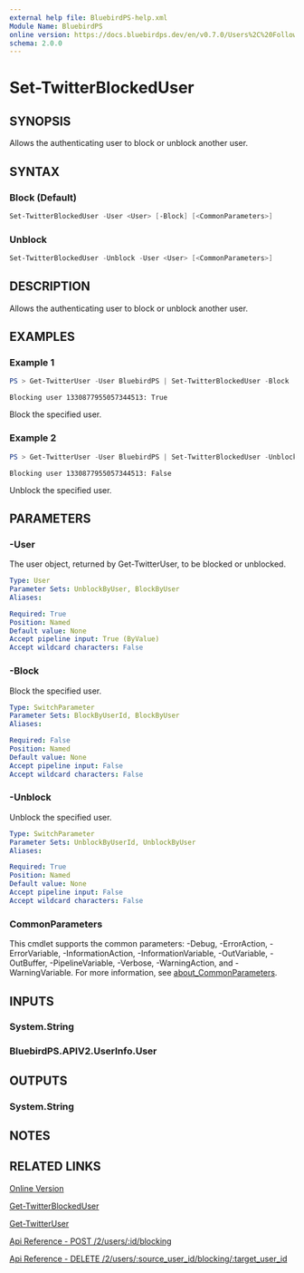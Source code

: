 ```yaml
---
external help file: BluebirdPS-help.xml
Module Name: BluebirdPS
online version: https://docs.bluebirdps.dev/en/v0.7.0/Users%2C%20Followers%2C%20Friends%2C%20and%20Blocks/Set-TwitterBlockedUser
schema: 2.0.0
---
```


# Set-TwitterBlockedUser

## SYNOPSIS

Allows the authenticating user to block or unblock another user.

## SYNTAX

### Block (Default)

```powershell
Set-TwitterBlockedUser -User <User> [-Block] [<CommonParameters>]
```

### Unblock

```powershell
Set-TwitterBlockedUser -Unblock -User <User> [<CommonParameters>]
```

## DESCRIPTION

Allows the authenticating user to block or unblock another user.

## EXAMPLES

### Example 1

```powershell
PS > Get-TwitterUser -User BluebirdPS | Set-TwitterBlockedUser -Block
```

```text
Blocking user 1330877955057344513: True
```

Block the specified user.

### Example 2

```powershell
PS > Get-TwitterUser -User BluebirdPS | Set-TwitterBlockedUser -Unblock
```

```text
Blocking user 1330877955057344513: False
```

Unblock the specified user.

## PARAMETERS

### -User

The user object, returned by Get-TwitterUser, to be blocked or unblocked.

```yaml
Type: User
Parameter Sets: UnblockByUser, BlockByUser
Aliases:

Required: True
Position: Named
Default value: None
Accept pipeline input: True (ByValue)
Accept wildcard characters: False
```

### -Block

Block the specified user.

```yaml
Type: SwitchParameter
Parameter Sets: BlockByUserId, BlockByUser
Aliases:

Required: False
Position: Named
Default value: None
Accept pipeline input: False
Accept wildcard characters: False
```

### -Unblock

Unblock the specified user.

```yaml
Type: SwitchParameter
Parameter Sets: UnblockByUserId, UnblockByUser
Aliases:

Required: True
Position: Named
Default value: None
Accept pipeline input: False
Accept wildcard characters: False
```

### CommonParameters

This cmdlet supports the common parameters: -Debug, -ErrorAction, -ErrorVariable, -InformationAction, -InformationVariable, -OutVariable, -OutBuffer, -PipelineVariable, -Verbose, -WarningAction, and -WarningVariable. For more information, see [about_CommonParameters](http://go.microsoft.com/fwlink/?LinkID=113216).

## INPUTS

### System.String

### BluebirdPS.APIV2.UserInfo.User

## OUTPUTS

### System.String

## NOTES

## RELATED LINKS

[Online Version](https://docs.bluebirdps.dev/en/v0.7.0/Users%2C%20Followers%2C%20Friends%2C%20and%20Blocks/Set-TwitterBlockedUser)

[Get-TwitterBlockedUser](https://docs.bluebirdps.dev/en/v0.7.0/Users%2C%20Followers%2C%20Friends%2C%20and%20Blocks/Get-TwitterBlockedUser)

[Get-TwitterUser](https://docs.bluebirdps.dev/en/v0.7.0/Users%2C%20Followers%2C%20Friends%2C%20and%20Blocks/Get-TwitterUser)

[Api Reference - POST /2/users/:id/blocking](https://developer.twitter.com/en/docs/twitter-api/users/blocks/api-reference/post-users-user_id-blocking)

[Api Reference - DELETE /2/users/:source_user_id/blocking/:target_user_id](https://developer.twitter.com/en/docs/twitter-api/users/blocks/api-reference/delete-users-user_id-blocking)

